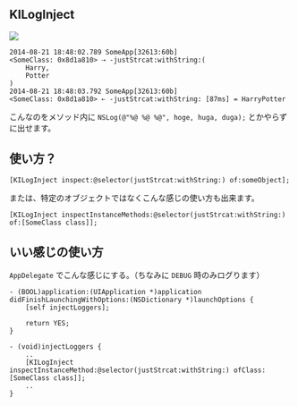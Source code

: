 KILogInject
---

![](http://img.shields.io/cocoapods/v/KILogInject.svg?style=flat)

```
2014-08-21 18:48:02.789 SomeApp[32613:60b] 
<SomeClass: 0x8d1a810> ⇢ -justStrcat:withString:(
    Harry,
    Potter
)
2014-08-21 18:48:03.792 SomeApp[32613:60b] 
<SomeClass: 0x8d1a810> ⇠ -justStrcat:withString: [87ms] = HarryPotter
```

こんなのをメソッド内に `NSLog(@"%@ %@ %@", hoge, huga, duga);` とかやらずに出せます。

使い方？
---

```objc
[KILogInject inspect:@selector(justStrcat:withString:) of:someObject];
```

または、特定のオブジェクトではなくこんな感じの使い方も出来ます。

```objc
[KILogInject inspectInstanceMethods:@selector(justStrcat:withString:) of:[SomeClass class]];
```

いい感じの使い方
---

`AppDelegate` でこんな感じにする。（ちなみに `DEBUG` 時のみログります）

```objc
- (BOOL)application:(UIApplication *)application didFinishLaunchingWithOptions:(NSDictionary *)launchOptions {
    [self injectLoggers];

    return YES;
}

- (void)injectLoggers {
    ..
    [KILogInject inspectInstanceMethod:@selector(justStrcat:withString:) ofClass:[SomeClass class]];
    ..
}
```
